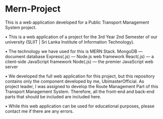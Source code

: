 # Mern-Project


This is a web application developed for a Public Transport Management System project.

•  This is a web application of a project for the 3rd Year 2nd Semester of our university (SLIIT | Sri Lanka Institute of Information Technology).

• The technology we have used for this is MERN Stack.
    MongoDB — document database
    Express(.js) — Node.js web framework
    React(.js) — a client-side JavaScript framework
    Node(.js) — the premier JavaScript web server

• We developed the full web application for this project, but this repository contains only the component developed by me, UbimasterOfficial. As project leader, I was assigned to develop the Route Management Part of this Transport Management System. Therefore, all the front-end and back-end parts that should be included are included here.

• While this web application can be used for educational purposes, please contact me if there are any errors.
